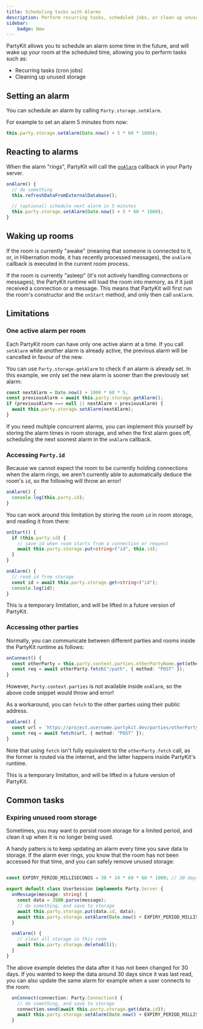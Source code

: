 ```yaml
---
title: Scheduling tasks with Alarms
description: Perform recurring tasks, scheduled jobs, or clean up unused rooms
sidebar:
    badge: New
---
```


PartyKit allows you to schedule an alarm some time in the future, and will wake up your room at the scheduled time, allowing you to perform tasks such as:

- Recurring tasks (cron jobs)
- Cleaning up unused storage

## Setting an alarm

You can schedule an alarm by calling `Party.storage.setAlarm`.

For example to set an alarm 5 minutes from now:
```ts
this.party.storage.setAlarm(Date.now() + 5 * 60 * 1000);
```

## Reacting to alarms

When the alarm "rings", PartyKit will call the [`onAlarm`](/reference/partyserver-api#partyserveronalarm) callback in your Party server.

```ts
onAlarm() {
  // do something
  this.refreshDataFromExternalDatabase();

  // (optional) schedule next alarm in 5 minutes
  this.party.storage.setAlarm(Date.now() + 5 * 60 * 1000);
}
```

## Waking up rooms

If the room is currently "awake" (meaning that someone is connected to it, or, in Hibernation mode, it has recently processed messages), the `onAlarm` callback is executed in the current room process.

If the room is currently "asleep" (it's not actively handling connections or messages), the PartyKit runtime will load the room into memory, as if it just received a connection or a message. This means that PartyKit will first run the room's constructor and the `onStart` method, and only then call `onAlarm`.

## Limitations

### One active alarm per room

Each PartyKit room can have only one active alarm at a time. If you call `setAlarm` while another alarm is already active, the previous alarm will be cancelled in favour of the new.

You can use `Party.storage.getAlarm` to check if an alarm is already set. In this example, we only set the new alarm is sooner than the previously set alarm:

```ts
const nextAlarm = Date.now() + 1000 * 60 * 5;
const previousAlarm = await this.party.storage.getAlarm();
if (previousAlarm === null || nextAlarm < previousAlarm) {
  await this.party.storage.setAlarm(nextAlarm);
}
```

If you need multiple concurrent alarms, you can implement this yourself by storing the alarm times in room storage, and when the first alarm goes off, scheduling the next soonest alarm in the `onAlarm` callback.


### Accessing `Party.id`

Because we cannot expect the room to be currently holding connections when the alarm rings, we aren't currently able to automatically deduce the room's `id`, so the following will throw an error!

```ts
onAlarm() {
  console.log(this.party.id);
}
```

You can work around this limitation by storing the room `id` in room storage, and reading it from there:
```ts
onStart() {
  if (this.party.id) {
    // save id when room starts from a connection or request
    await this.party.storage.put<string>("id", this.id);
  }
}

onAlarm() {
  // read id from storage
  const id = await this.party.storage.get<string>("id");
  console.log(id);
}
```

This is a temporary limitation, and will be lifted in a future version of PartyKit.

### Accessing other parties

Normally, you can communicate between different parties and rooms inside the PartyKit runtime as follows:

```ts
onConnect() {
  const otherParty = this.party.context.parties.otherPartyName.get(otherRoomId);
  const req = await otherParty.fetch("/path", { method: "POST" });
}
```

However, `Party.context.parties` is not available inside `onAlarm`, so the above code snippet would throw and error!

As a workaround, you can `fetch` to the other parties using their public address.

```ts
onAlarm() {
  const url = `https://project.username.partykit.dev/parties/otherPartyName/${otherRoomId}`;
  const req = await fetch(url, { method: "POST" });
}
```

Note that using `fetch` isn't fully equivalent to the `otherParty.fetch` call, as the former is routed via the internet, and the latter happens inside PartyKit's runtime.

This is a temporary limitation, and will be lifted in a future version of PartyKit.

## Common tasks

### Expiring unused room storage

Sometimes, you may want to persist room storage for a limited period, and clean it up when it is no longer being used.

A handy patters is to keep updating an alarm every time you save data to storage. If the alarm ever rings, you know that the room has not been accessed for that time, and you can safely remove unused storage:
```ts

const EXPIRY_PERIOD_MILLISECONDS = 30 * 24 * 60 * 60 * 1000; // 30 days

export default class UserSession implements Party.Server {
  onMessage(message: string) {
    const data = JSON.parse(message);
    // do something, and save to storage
    await this.party.storage.put(data.id, data);
    await this.party.storage.setAlarm(Date.now() + EXPIRY_PERIOD_MILLISECONDS);  
  }

  onAlarm() {
    // clear all storage in this room
    await this.party.storage.deleteAll();
  }
}
```

The above example deletes the data after it has not been changed for 30 days. If you wanted to keep the data around 30 days since it was last read, you can also update the same alarm for example when a user connects to the room:

```ts
  onConnect(connection: Party.Connection) {
    // do something, and save to storage
    connection.send(await this.party.storage.get(data.id));
    await this.party.storage.setAlarm(Date.now() + EXPIRY_PERIOD_MILLISECONDS);  
  }
```